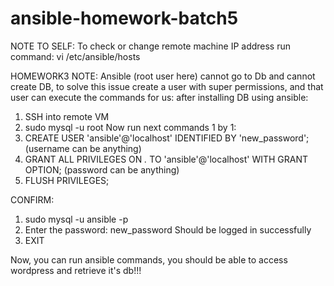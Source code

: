 # ansible-homework-batch5


NOTE TO SELF:
To check or change remote machine IP address run command:
vi /etc/ansible/hosts

HOMEWORK3 NOTE:
Ansible (root user here) cannot go to Db and cannot create DB, to solve this issue create a user with super permissions, and that user can execute the commands for us:
after installing DB using ansible:
1. SSH into remote VM
2. sudo mysql -u root
Now run next commands 1 by 1:
1. CREATE USER 'ansible'@'localhost' IDENTIFIED BY 'new_password';        (username can be anything)
2. GRANT ALL PRIVILEGES ON *.* TO 'ansible'@'localhost' WITH GRANT OPTION; (password can be anything)
3. FLUSH PRIVILEGES;

CONFIRM:
1. sudo mysql -u ansible -p
2. Enter the password: new_password
Should be logged in successfully
3. EXIT

Now, you can run ansible commands, you should be able to access wordpress and retrieve it's db!!!